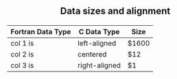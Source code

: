 ## <p align="center"> Data sizes and alignment </p>

<div align="center">

| Fortran Data Type | C Data Type | Size |
|-------------------|-------------|------|
| col 1 is | left-aligned | $1600 |
| col 2 is | centered | $12 |
| col 3 is | right-aligned | $1 |

</div>
